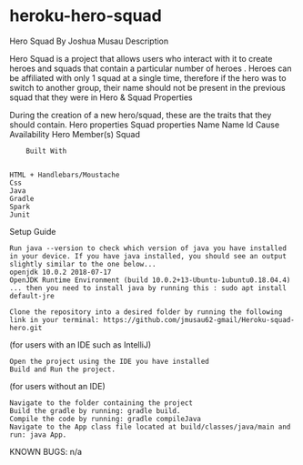 # heroku-hero-squad
Hero Squad
By Joshua Musau
Description

Hero Squad is a project that allows users who interact with it to create heroes and squads that contain a particular number of heroes . Heroes can be affiliated with only 1 squad at a single time, therefore if the hero was to switch to another group, their name should not be present in the previous squad that they were in
Hero & Squad Properties

During the creation of a new hero/squad, these are the traits that they should contain.
Hero properties 	Squad properties
Name 	Name
Id	Cause
Availability	Hero Member(s)
Squad 	
        
        
        Built With
 	
 
    HTML + Handlebars/Moustache
    Css
    Java
    Gradle
    Spark
    Junit

Setup Guide

    Run java --version to check which version of java you have installed in your device. If you have java installed, you should see an output slightly similar to the one below...
    openjdk 10.0.2 2018-07-17
    OpenJDK Runtime Environment (build 10.0.2+13-Ubuntu-1ubuntu0.18.04.4)
    ... then you need to install java by running this : sudo apt install default-jre

    Clone the repository into a desired folder by running the following link in your terminal: https://github.com/jmusau62-gmail/Heroku-squad-hero.git

(for users with an IDE such as IntelliJ)

    Open the project using the IDE you have installed
    Build and Run the project.

(for users without an IDE)

    Navigate to the folder containing the project
    Build the gradle by running: gradle build.
    Compile the code by running: gradle compileJava
    Navigate to the App class file located at build/classes/java/main and run: java App.

KNOWN BUGS:
n/a